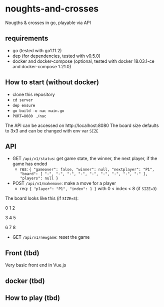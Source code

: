 # noughts-and-crosses

Nougths & crosses in go, playable via API

## requirements
  - go (tested with go1.11.2)
  - dep (for dependencies, tested with v0.5.0)
  - docker and docker-compose (optional, tested with docker 18.03.1-ce and docker-compose 1.21.0)
  
## How to start (without docker)
  - clone this repository
  - `cd server`
  - `dep ensure`
  - `go build -o nac main.go`
  - `PORT=8080 ./nac`
  
The API can be accessed on http://localhost:8080
The board size defaults to 3x3 and can be changed with env var `SIZE`

## API
  - GET `/api/v1/status`: get game state, the winner, the next player, if the game has ended
    - res: ```{
    "gameover": false,
    "winner": null,
    "nextplayer": "P1",
    "board": [
        "-",
        "-",
        "-",
        "-",
        "-",
        "-",
        "-",
        "-",
        "-"
    ],
    "players": null
}```
  - POST `/api/v1/makemove`: make a move for a player
    - req: ```{
	"player": "P1",
	"index": 1
}``` with 0 < index < 8 (if `SIZE=3`)

The board looks like this (if `SIZE=3`):

  0  1  2

  3  4  5

  6  7  8

  - GET `/api/v1/newgame`: reset the game

## Front (tbd)
Very basic front end in Vue.js

## docker (tbd)

## How to play (tbd)
